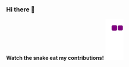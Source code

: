 ### Hi there 👋

<!--
**Juweyriya/juweyriya** is a ✨ _special_ ✨ repository because its `README.md` (this file) appears on your GitHub profile.

Here are some ideas to get you started:

- 🔭 I’m currently working on ...
- 🌱 I’m currently learning ...
- 👯 I’m looking to collaborate on ...
- 🤔 I’m looking for help with ...
- 💬 Ask me about ...
- 📫 How to reach me: ...
- 😄 Pronouns: ...
- ⚡ Fun fact: ...
-->

 **Watch the snake eat my contributions!**
![snake gif](https://github.com/juweyriya/juweyriya/blob/output/github-contribution-grid-snake.gif)


